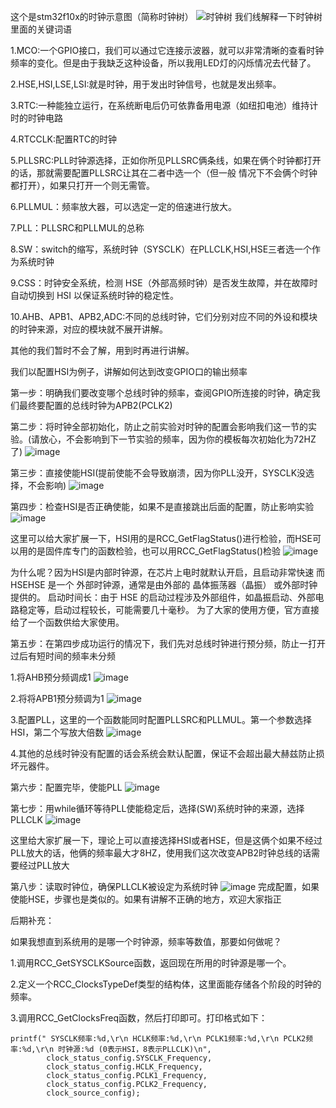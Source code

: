 这个是stm32f10x的时钟示意图（简称时钟树）
![时钟树](https://github.com/user-attachments/assets/e3476a38-45db-495d-8bcb-96e210516421)
我们线解释一下时钟树里面的关键词语

1.MCO:一个GPIO接口，我们可以通过它连接示波器，就可以非常清晰的查看时钟频率的变化。但是由于我缺乏这种设备，所以我用LED灯的闪烁情况去代替了。

2.HSE,HSI,LSE,LSI:就是时钟，用于发出时钟信号，也就是发出频率。

3.RTC:一种能独立运行，在系统断电后仍可依靠备用电源（如纽扣电池）维持计时的时钟电路

4.RTCCLK:配置RTC的时钟

5.PLLSRC:PLL时钟源选择，正如你所见PLLSRC俩条线，如果在俩个时钟都打开的话，那就需要配置PLLSRC让其在二者中选一个（但一般 情况下不会俩个时钟都打开），如果只打开一个则无需管。

6.PLLMUL：频率放大器，可以选定一定的倍速进行放大。

7.PLL：PLLSRC和PLLMUL的总称

8.SW：switch的缩写，系统时钟（SYSCLK）在PLLCLK,HSI,HSE三者选一个作为系统时钟

9.CSS：时钟安全系统，检测 HSE（外部高频时钟）是否发生故障，并在故障时 自动切换到 HSI 以保证系统时钟的稳定性。

10.AHB、APB1、APB2,ADC:不同的总线时钟，它们分别对应不同的外设和模块的时钟来源，对应的模块就不展开讲解。

其他的我们暂时不会了解，用到时再进行讲解。

我们以配置HSI为例子，讲解如何达到改变GPIO口的输出频率

 第一步：明确我们要改变哪个总线时钟的频率，查阅GPIO所连接的时钟，确定我们最终要配置的总线时钟为APB2(PCLK2)
    
 第二步：将时钟全部初始化，防止之前实验对时钟的配置会影响我们这一节的实验。(请放心，不会影响到下一节实验的频率，因为你的模板每次初始化为72HZ了)
    ![image](https://github.com/user-attachments/assets/75a02d08-053d-48cc-aeb9-8f3bf79a0faf)
    
 第三步：直接使能HSI(提前使能不会导致崩溃，因为你PLL没开，SYSCLK没选择，不会影响)
    ![image](https://github.com/user-attachments/assets/574ae239-ce37-4a8a-970c-c63529160162)
    
第四步：检查HSI是否正确使能，如果不是直接跳出后面的配置，防止影响实验
    ![image](https://github.com/user-attachments/assets/bd59b1b7-b4d1-4936-b412-38dca66e5803)
    
 这里可以给大家扩展一下，HSI用的是RCC_GetFlagStatus()进行检验，而HSE可以用的是固件库专门的函数检验，也可以用RCC_GetFlagStatus()检验
    ![image](https://github.com/user-attachments/assets/f72863b7-7a58-4134-9056-ce5e2579a788)
    
  为什么呢？因为HSI是内部时钟源，在芯片上电时就默认开启，且启动非常快速
    而HSEHSE 是一个 外部时钟源，通常是由外部的 晶体振荡器（晶振） 或外部时钟提供的。
    启动时间长：由于 HSE 的启动过程涉及外部组件，如晶振启动、外部电路稳定等，启动过程较长，可能需要几十毫秒。
    为了大家的使用方便，官方直接给了一个函数供给大家使用。

    
 第五步：在第四步成功运行的情况下，我们先对总线时钟进行预分频，防止一打开过后有短时间的频率未分频
 
1.将AHB预分频调成1
          ![image](https://github.com/user-attachments/assets/a0f22870-b8a7-46d9-b095-0f06e3bfa290)
          
2.将将APB1预分频调为1
          ![image](https://github.com/user-attachments/assets/dc71dcdb-b21e-4111-90ca-d3eb23b1f6f4)
          
 3.配置PLL，这里的一个函数能同时配置PLLSRC和PLLMUL。第一个参数选择HSI，第二个写放大倍数
          ![image](https://github.com/user-attachments/assets/bcf4699a-c190-4d6f-9402-7401fc698a4f)
          
 4.其他的总线时钟没有配置的话会系统会默认配置，保证不会超出最大赫兹防止损坏元器件。
    
 第六步：配置完毕，使能PLL
    ![image](https://github.com/user-attachments/assets/431b8931-4b26-4930-b92b-2badb8626ecb)
    
第七步：用while循环等待PLL使能稳定后，选择(SW)系统时钟的来源，选择PLLCLK
    ![image](https://github.com/user-attachments/assets/7b29971b-38ea-4df3-bb34-d4505a2d12fd)
    
这里给大家扩展一下，理论上可以直接选择HSI或者HSE，但是这俩个如果不经过PLL放大的话，他俩的频率最大才8HZ，使用我们这次改变APB2时钟总线的话需要经过PLL放大
    
 第八步：读取时钟位，确保PLLCLK被设定为系统时钟
    ![image](https://github.com/user-attachments/assets/34141eec-af27-4ab9-a8b8-74a8bf568775)
完成配置，如果使能HSE，步骤也是类似的。如果有讲解不正确的地方，欢迎大家指正


后期补充：

如果我想直到系统用的是哪一个时钟源，频率等数值，那要如何做呢？

1.调用RCC_GetSYSCLKSource函数，返回现在所用的时钟源是哪一个。

2.定义一个RCC_ClocksTypeDef类型的结构体，这里面能存储各个阶段的时钟的频率。

3.调用RCC_GetClocksFreq函数，然后打印即可。打印格式如下：

    printf(" SYSCLK频率:%d,\r\n HCLK频率:%d,\r\n PCLK1频率:%d,\r\n PCLK2频率:%d,\r\n 时钟源:%d (0表示HSI，8表示PLLCLK)\n", 
 			clock_status_config.SYSCLK_Frequency, 
 			clock_status_config.HCLK_Frequency, 
 			clock_status_config.PCLK1_Frequency, 
 			clock_status_config.PCLK2_Frequency, 
 			clock_source_config);
